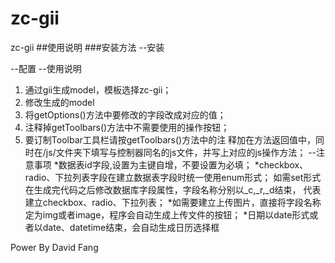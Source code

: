 # zc-gii
zc-gii
##使用说明
###安装方法
--安装

--配置
--使用说明
1. 通过gii生成model，模板选择zc-gii；
2. 修改生成的model
3. 将getOptions()方法中要修改的字段改成对应的值；
4. 注释掉getToolbars()方法中不需要使用的操作按钮；
5. 要订制Toolbar工具栏请按getToolbars()方法中的注
释加在方法返回值中，同时在/js/文件夹下填写与控制器同名的js文件，并写上对应的js操作方法；
--注意事项
*数据表id字段,设置为主键自增，不要设置为必填；
*checkbox、radio、下拉列表字段在建立数据表字段时统一使用enum形式；
如需set形式在生成完代码之后修改数据库字段属性，字段名称分别以_c,_r,_d结束，
代表建立checkbox、radio、下拉列表；
*如需要建立上传图片，直接将字段名称定为img或者image，程序会自动生成上传文件的按钮；
*日期以date形式或者以date、datetime结束，会自动生成日历选择框

Power By David Fang


